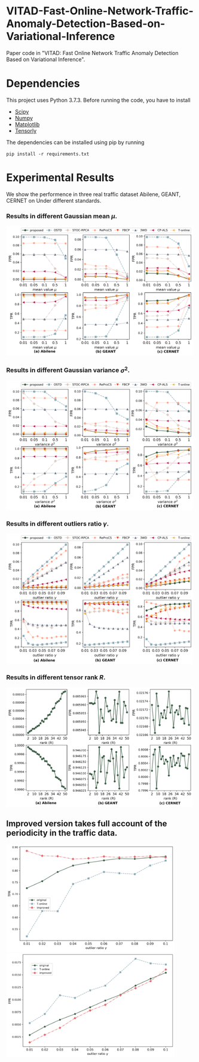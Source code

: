 # VITAD-Fast-Online-Network-Traffic-Anomaly-Detection-Based-on-Variational-Inference
Paper code in "VITAD: Fast Online Network Traffic Anomaly Detection Based on Variational Inference".
# Dependencies
This project uses Python 3.7.3. Before running the code, you have to install
* [Scipy](https://www.scipy.org/)
* [Numpy](http://www.numpy.org/)
* [Matplotlib](https://matplotlib.org/)
* [Tensorly](http://tensorly.org/)

The dependencies can be installed using pip by running

```
pip install -r requirements.txt
```
# Experimental Results
We show the performence in three real traffic dataset Abilene, GEANT, CERNET on Under different standards.

### Results in different Gaussian mean $\mu$.
<img src="image/mu.png" width="500"/>

### Results in different Gaussian variance $\sigma^2$.
<img src="image/sigma.png" width="500"/>

### Results in different outliers ratio $\gamma$.
<img src="image/ratio.png" width="500"/>

### Results in different tensor rank $R$.
<img src="image/R.png" width="500"/>

## Improved version takes full account of the periodicity in the traffic data.
<img src="image/ratio2_TPRS.png" width="450"/>
<img src="image/ratio2_FPRS.png" width="450"/>
